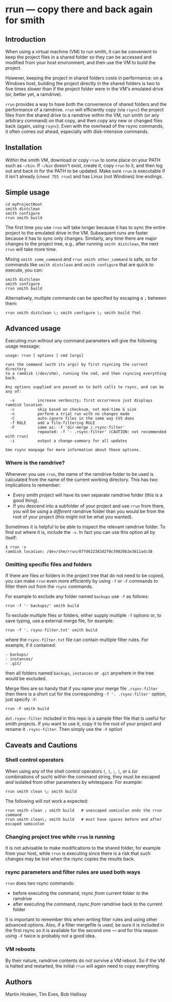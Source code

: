 # rrun — copy there and back again for smith

## Introduction

When using a virtual machine (VM) to run smith, it can be convenient to keep the project files in a shared folder so they can be accessed and modified from your host environment, and then use the VM to build the project.

However, keeping the project in shared folders costs in performance: on a Windows host, building the project directly in the shared folders is two to five times slower than if the project folder were in the VM's emulated drive (or, better yet, a ramdrive).

`rrun` provides a way to have both the convenience of shared folders and the performance of a ramdrive. `rrun` will efficiently copy (via `rsync`) the project files from the shared drive to a ramdrive within the VM, run smith (or any arbitrary command) on that copy, and then copy any new or changed files back (again, using `rsync`). Even with the overhead of the rsync commands, it often comes out ahead, especially with disk-intensive commands.

## Installation

Within the smith VM, download or copy `rrun` to some place on your PATH such as `~/bin`. If `~/bin` doesn't exist, create it, copy `rrun` to it, and then log out and back in for the PATH to be updated. Make sure `rrun` is executable if it isn't already (`chmod 755 rrun`) and has Linux (not Windows) line endings.

## Simple usage

```
cd myProjectRoot
smith distclean
smith configure
rrun smith build
```

The first time you use `rrun` will take longer because it has to sync the entire project to the emulated drive in the VM. Subsequent runs are faster because it has to sync only changes. Similarly, any time there are major changes to the project tree, e.g., after running `smith distclean`, the next `rrun` will take more time.

Mixing `smith some_command` and `rrun smith other_command` is safe, so for commands like `smith distclean` and `smith configure` that are quick to execute, you can:

```
smith distclean
smith configure
rrun smith build
```

Alternatively, multiple commands can be specified by escaping a `;` between them:

```
rrun smith distclean \; smith configure \; smith build ftml
```

## Advanced usage

Executing rrun without any command parameters will give the following usage message:

```
usage: rrun [ options ] cmd [args]

runs the command (with its args) by first rsyncing the current directory
to a ramdisk (/dev/shm), running the cmd, and then rsyncing everything back.

Any options supplied are passed on to both calls to rsync, and can be any of:

  -v          increase verbosity; first occurrence just displays ramdisk location
  -c          skip based on checksum, not mod-time & size
  -n          perform a trial run with no changes made
  -C          auto-ignore files in the same way CVS does
  -f RULE     add a file-filtering RULE
  -F          same as: -f 'dir-merge /.rsync-filter'
              repeated: -f '- .rsync-filter' (CAUTION: not recommended with rrun)
  -i          output a change-summary for all updates

See rsync manpage for more information about these options.
```

### Where is the ramdrive?

Whenever you use `rrun`, the name of the ramdrive folder to be used is calculated from the name of the current working directory. This has two implications to remember:

- Every smith project will have its own separate ramdrive folder (this is a good thing).
- If you descend into a subfolder of your project and use `rrun` from there, you will be using a _different_ ramdrive folder than you would be from the root of your project (this might not be what you wanted).

Sometimes it is helpful to be able to inspect the relevant ramdrive folder. To find out where it is, include the `-v`. In fact you can use this option all by itself:

```
$ rrun -v
ramdisk location: /dev/shm/rrun/07fd622383d2f0c59829b2e3611adc38
```

### Omitting specific files and folders

If there are files or folders in the project tree that do not need to be copied, you can make `rrun` even more efficiently by using `-f` or `-F` commands to filter them out from the `rsync` commands.

For example to exclude any folder named `backups` use `-f` as follows:

```
rrun -f '- backups/' smith build
```

To exclude multiple files or folders, either supply multiple `-f` options or, to save typing, use a external merge file, for example:

```
rrun -f '. rsync-filter.txt' smith build
```

where the `rsync-filter.txt` file can contain multiple filter rules. For example, if it contained:

```
- backups/
- instances/
- .git/
```

then all folders named `backups`, `instances` or `.git` anywhere in the tree would be excluded.

Merge files are so handy that if you name your merge file `.rsync-filter` then there is a short cut for the corresponding `-f '. .rsync-filter'` option, just specify `-F`:

```
rrun -F smith build
```

`dot.rsync-filter` included in this repo is a sample filter file that is useful for smith projects. If you want to use it, copy it to the root of your project and rename it `.rsync-filter`. Then simply use the `-F` option

## Caveats and Cautions

### Shell control operators

When using any of the shell control operators `(`, `)`, `;`, `|`, or `&` (or combinations of such) within the command string, they must be escaped _and_ isolated from other parameters by whitespace. For example:

```
rrun smith clean \; smith build
```

The following will not work a expected:

```
rrun smith clean ; smith build   # unescaped semicolon ends the rrun command
rrun smith clean\; smith build   # must have spaces before and after escaped semicolon
```

### Changing project tree while `rrun` is running

It is not advisable to make modifications to the shared folder, for example from your host, while `rrun` is executing since there is a risk that such changes may be lost when the rsync copies the results back.

### rsync parameters and filter rules are used both ways

`rrun` does _two_ rsync commands:
- before executing the command, rsync _from_ current folder _to_ the ramdrive
- after executing the command, rsync _from_ ramdrive back _to_ the current folder

It is important to remember this when writing filter rules and using other advanced options. Also, if a filter mergefile is used, be sure it is included in the first rsync so it is available for the second one — and for this reason using `-F` twice is probably not a good idea.

### VM reboots

By their nature, ramdrive contents do not survive a VM reboot. So if the VM is halted and restarted, the initial `rrun` will again need to copy everything.

## Authors

Martin Hosken, Tim Eves, Bob Hallissy
